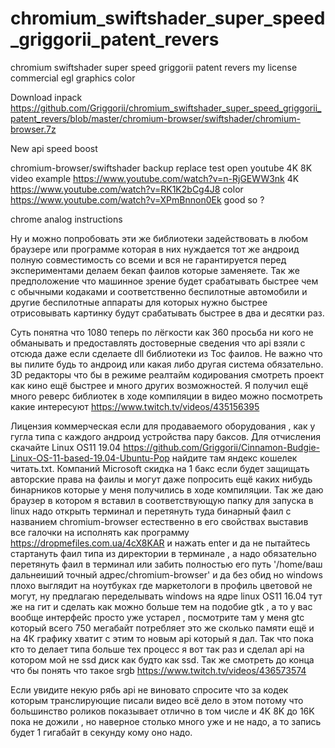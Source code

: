 # chromium_swiftshader_super_speed_griggorii_patent_revers
chromium swiftshader super speed griggorii patent revers my license commercial egl graphics color

Download inpack https://github.com/Griggorii/chromium_swiftshader_super_speed_griggorii_patent_revers/blob/master/chromium-browser/swiftshader/chromium-browser.7z

New api speed boost 

chromium-browser/swiftshader backup replace test open youtube 4K 8K video example https://www.youtube.com/watch?v=n-RjGEWW3nk 4K https://www.youtube.com/watch?v=RK1K2bCg4J8 color https://www.youtube.com/watch?v=XPmBnnon0Ek good so ?

chrome analog instructions

Ну и можно попробовать эти же библиотеки задействовать в любом браузере или программе которая в них нуждается тот же андроид 
полную совместимость со всеми и вся не гарантируется перед экспериментами делаем бекап фаилов которые заменяете. Так же предположение что машинное зрение будет срабатывать быстрее чем с обычными кодаками и соответственно беспилотные автомобили и другие беспилотные аппараты для которых нужно быстрее отрисовывать картинку будут срабатывать быстрее в два и десятки раз.

Суть понятна что 1080 теперь по лёгкости как 360 просьба ни кого не обманывать и предоставлять достоверные сведения что api 
взяли с отсюда даже если сделаете dll библиотеки из Toc фаилов. Не важно что вы пилите будь то андроид или какая либо другая система обязательно. 3D редакторы что бы в режиме реалтайм кодирования смотреть проект как кино ещё быстрее и много других возможностей. Я получил ещё много реверс библиотек в ходе компиляции в видео можно посмотреть какие интересуют https://www.twitch.tv/videos/435156395

Лицензия коммерческая если для продаваемого оборудования , как у гугла типа с каждого андроид устройства пару баксов. Для отчисления скачайте Linux OS11 19.04  https://github.com/Griggorii/Cinnamon-Budgie-Linux-OS-11-based-19.04-Ubuntu-Pop найдите там яндекс кошелек читать.txt. Компаний Microsoft скидка на 1 бакс если будет защищать авторские права на фаилы и могут даже попросить ещё каких нибудь бинарников которые у меня получились в ходе компиляции. Так же даю браузер в котором я вставил в соответствующую папку для запуска в linux надо открыть терминал и перетянуть туда бинарный фаил с названием chromium-browser естественно в его свойствах выставив все галочки на исполнять как программу https://dropmefiles.com.ua/4cX8KAR и нажать enter и да не пытайтесь стартануть фаил типа из директории в терминале , а надо обязательно перетянуть фаил в терминал или забить полностью его путь '/home/ваш дальнеиший точный адрес/chromium-browser' и да без обид но windows плохо выглядит на ноутбуках где маркетологи в профиль цветовой не могут, ну предлагаю переделывать windows на ядре linux OS11 16.04 тут же на гит 
и сделать как можно больше тем на подобие gtk , а то у вас вообще интерфейс просто уже устарел , посмотрите там у меня gtc который всего 750 мегабайт потребляет это же сколько памяти ещё и на 4К графику хватит с этим то новым api который я дал.
Так что пока кто то делает типа больше тех процесс я вот так раз и сделал api на котором мой не ssd диск как будто как ssd.
Так же смотреть до конца что бы понять что такое srgb https://www.twitch.tv/videos/436573574

Если увидите некую рябь api не виновато спросите что за кодек которым транслирующие писали видео всё дело в этом потому что большинство роликов показывает отлично в том числе и 4K 8K до 16K пока не дожили , но наверное столько много уже и не надо, а то запись будет 1 гигабайт в секунду кому оно надо.


